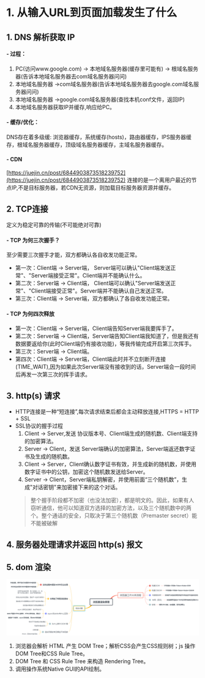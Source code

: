 # 1. 从输入URL到页面加载发生了什么
## 1. DNS 解析获取 IP
#### - 过程：
1. PC(访问www.google.com) -> 本地域名服务器(缓存里可能有) -> 根域名服务器(告诉本地域名服务器去com域名服务器问问)
2. 本地域名服务器 ->com域名服务器(告诉本地域名服务器去google.com域名服务器问问)
3. 本地域名服务器 ->google.com域名服务器(查找本机conf文件，返回IP)
4. 本地域名服务器获取IP并缓存,响应给PC。
#### - 缓存/优化：
DNS存在着多级缓: 浏览器缓存，系统缓存(hosts)，路由器缓存，IPS服务器缓存，根域名服务器缓存，顶级域名服务器缓存，主域名服务器缓存。
#### - CDN
[https://juejin.cn/post/6844903873518239752](https://juejin.cn/post/6844903873518239752)
连接的是一个离用户最近的节点IP,不是目标服务器，若CDN无资源，则加载目标服务器资源并缓存。
## 2. TCP连接
定义为稳定可靠的传输(不可能绝对可靠)
#### - TCP 为何三次握手？
至少需要三次握手才能，双方都确认各自收发功能正常。
- 第一次：Client端 -> Server端， Server端可以确认"Client端发送正常"、"Server端接受正常"。Client端并不能确认什么。
- 第二次：Server端 -> Client端， Client端可以确认"Server端发送正常"、"Client端接受正常"。Server端并不能确认自己发送正常。
- 第三次：Client端 -> Server端，双方都确认了各自收发功能正常。
#### - TCP 为何四次释放
- 第一次：Client端 -> Server端，Client端告知Server端我要挥手了。
- 第二次：Server端 -> Client端，Server端告知Client端我知道了，但是我还有数据要返给你(此时Client端仍有接收功能)，等我传输完成开启第三次挥手。
- 第三次：Server端 -> Client端。
- 第四次：Client端 -> Server端，Client端此时并不立刻断开连接(TIME_WAIT),因为如果此次Server端没有接收到的话，Server端会一段时间后再发一次第三次的挥手请求。
## 3. http(s) 请求
- HTTP连接是一种“短连接”,每次请求结束后都会主动释放连接,HTTPS = HTTP + SSL 
- SSL协议的握手过程
  1. Client -> Server,发送 协议版本号、Client端生成的随机数、Client端支持的加密算法。
  2. Server -> Client，发送 Server端确认的加密算法，Server端返还数字证书及生成的随机数。
  3. Client -> Server，Client确认数字证书有效，并生成新的随机数，并使用数字证书中的公钥，加密这个随机数发送给Server。
  4. Server -> Client，Server端私钥解密，并使用前面“三个随机数”，生成"对话密钥"来加密接下来的这个对话。
  > 整个握手阶段都不加密（也没法加密），都是明文的。因此，如果有人窃听通信，他可以知道双方选择的加密方法，以及三个随机数中的两个。整个通话的安全，只取决于第三个随机数（Premaster secret）能不能被破解

## 4. 服务器处理请求并返回 http(s) 报文
## 5. dom 渲染
![](../imgs/浏览器渲染原理.png)
1. 浏览器会解析 HTML 产生 DOM Tree；解析CSS会产生CSS规则树；js 操作DOM Tree和CSS Rule Tree。
2. DOM Tree 和 CSS Rule Tree 来构造 Rendering Tree。
3. 调用操作系统Native GUI的API绘制。